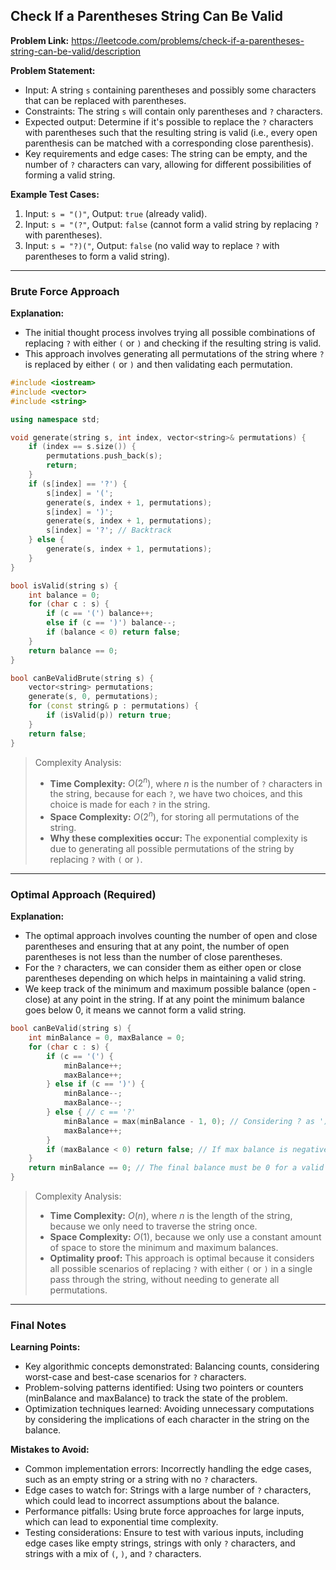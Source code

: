 ## Check If a Parentheses String Can Be Valid
**Problem Link:** https://leetcode.com/problems/check-if-a-parentheses-string-can-be-valid/description

**Problem Statement:**
- Input: A string `s` containing parentheses and possibly some characters that can be replaced with parentheses.
- Constraints: The string `s` will contain only parentheses and `?` characters.
- Expected output: Determine if it's possible to replace the `?` characters with parentheses such that the resulting string is valid (i.e., every open parenthesis can be matched with a corresponding close parenthesis).
- Key requirements and edge cases: The string can be empty, and the number of `?` characters can vary, allowing for different possibilities of forming a valid string.

**Example Test Cases:**
1. Input: `s = "()"`, Output: `true` (already valid).
2. Input: `s = "(?"`, Output: `false` (cannot form a valid string by replacing `?` with parentheses).
3. Input: `s = "?)("`, Output: `false` (no valid way to replace `?` with parentheses to form a valid string).

---

### Brute Force Approach
**Explanation:**
- The initial thought process involves trying all possible combinations of replacing `?` with either `(` or `)` and checking if the resulting string is valid.
- This approach involves generating all permutations of the string where `?` is replaced by either `(` or `)` and then validating each permutation.

```cpp
#include <iostream>
#include <vector>
#include <string>

using namespace std;

void generate(string s, int index, vector<string>& permutations) {
    if (index == s.size()) {
        permutations.push_back(s);
        return;
    }
    if (s[index] == '?') {
        s[index] = '(';
        generate(s, index + 1, permutations);
        s[index] = ')';
        generate(s, index + 1, permutations);
        s[index] = '?'; // Backtrack
    } else {
        generate(s, index + 1, permutations);
    }
}

bool isValid(string s) {
    int balance = 0;
    for (char c : s) {
        if (c == '(') balance++;
        else if (c == ')') balance--;
        if (balance < 0) return false;
    }
    return balance == 0;
}

bool canBeValidBrute(string s) {
    vector<string> permutations;
    generate(s, 0, permutations);
    for (const string& p : permutations) {
        if (isValid(p)) return true;
    }
    return false;
}
```

> Complexity Analysis:
> - **Time Complexity:** $O(2^n)$, where $n$ is the number of `?` characters in the string, because for each `?`, we have two choices, and this choice is made for each `?` in the string.
> - **Space Complexity:** $O(2^n)$, for storing all permutations of the string.
> - **Why these complexities occur:** The exponential complexity is due to generating all possible permutations of the string by replacing `?` with `(` or `)`.

---

### Optimal Approach (Required)
**Explanation:**
- The optimal approach involves counting the number of open and close parentheses and ensuring that at any point, the number of open parentheses is not less than the number of close parentheses.
- For the `?` characters, we can consider them as either open or close parentheses depending on which helps in maintaining a valid string.
- We keep track of the minimum and maximum possible balance (open - close) at any point in the string. If at any point the minimum balance goes below 0, it means we cannot form a valid string.

```cpp
bool canBeValid(string s) {
    int minBalance = 0, maxBalance = 0;
    for (char c : s) {
        if (c == '(') {
            minBalance++;
            maxBalance++;
        } else if (c == ')') {
            minBalance--;
            maxBalance--;
        } else { // c == '?'
            minBalance = max(minBalance - 1, 0); // Considering ? as ')'
            maxBalance++;
        }
        if (maxBalance < 0) return false; // If max balance is negative, it's impossible to form a valid string
    }
    return minBalance == 0; // The final balance must be 0 for a valid string
}
```

> Complexity Analysis:
> - **Time Complexity:** $O(n)$, where $n$ is the length of the string, because we only need to traverse the string once.
> - **Space Complexity:** $O(1)$, because we only use a constant amount of space to store the minimum and maximum balances.
> - **Optimality proof:** This approach is optimal because it considers all possible scenarios of replacing `?` with either `(` or `)` in a single pass through the string, without needing to generate all permutations.

---

### Final Notes

**Learning Points:**
- Key algorithmic concepts demonstrated: Balancing counts, considering worst-case and best-case scenarios for `?` characters.
- Problem-solving patterns identified: Using two pointers or counters (minBalance and maxBalance) to track the state of the problem.
- Optimization techniques learned: Avoiding unnecessary computations by considering the implications of each character in the string on the balance.

**Mistakes to Avoid:**
- Common implementation errors: Incorrectly handling the edge cases, such as an empty string or a string with no `?` characters.
- Edge cases to watch for: Strings with a large number of `?` characters, which could lead to incorrect assumptions about the balance.
- Performance pitfalls: Using brute force approaches for large inputs, which can lead to exponential time complexity.
- Testing considerations: Ensure to test with various inputs, including edge cases like empty strings, strings with only `?` characters, and strings with a mix of `(`, `)`, and `?` characters.